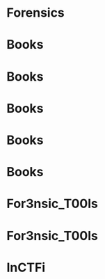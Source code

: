 # Forensics

# Books

# Books

# Books

# Books

# Books

# For3nsic_T00ls

# For3nsic_T00ls

# InCTFi
